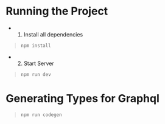 # Running the Project
- 1. Install all dependencies
> `npm install`
- 2. Start Server
> `npm run dev`


# Generating Types for Graphql 
> `npm run codegen`



